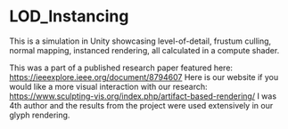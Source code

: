 # LOD_Instancing

This is a simulation in Unity showcasing level-of-detail, frustum culling, normal mapping, instanced rendering, 
all calculated in a compute shader.

This was a part of a published research paper featured here: https://ieeexplore.ieee.org/document/8794607
Here is our website if you would like a more visual interaction with our research: https://www.sculpting-vis.org/index.php/artifact-based-rendering/
I was 4th author and the results from the project were used extensively in our glyph rendering.
